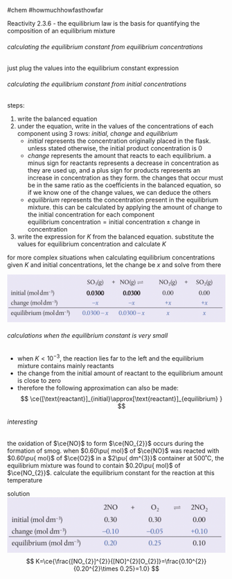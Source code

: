 #chem #howmuchhowfasthowfar  
  
Reactivity 2.3.6 - the equilibrium law is the basis for quantifying the composition of an equilibrium mixture  
  
###### calculating the equilibrium constant from equilibrium concentrations  
just plug the values into the equilibrium constant expression  
  
###### calculating the equilibrium constant from initial concentrations  
steps:  
1. write the balanced equation  
2. under the equation, write in the values of the concentrations of each component using 3 rows: *initial, change* and *equilibrium*  
	- *initial* represents the concentration originally placed in the flask. unless stated otherwise, the initial product concentration is 0  
	- *change* represents the amount that reacts to each equilibrium. a minus sign for reactants represents a decrease in concentration as they are used up, and a plus sign for products represents an increase in concentration as they form. the changes that occur must be in the same ratio as the coefficients in the balanced equation, so if we know one of the change values, we can deduce the others  
	- *equilibrium* represents the concentration present in the equilibrium mixture. this can be calculated by applying the amount of change to the initial concentration for each component  
		$\text{equilibrium concentration}=\text{initial concentration}\pm\text{change in concentration}$  
3. write the expression for $K$ from the balanced equation. substitute the values for equilibrium concentration and calculate $K$  
  
for more complex situations when calculating equilibrium concentrations given $K$ and initial concentrations, let the change be $x$ and solve from there  
  
![equilibrium calculation method example.png](Media/2%20Reactivity/2.2/3%20extent/equilibrium%20calculation%20method%20example.png)  
  
###### calculations when the equilibrium constant is very small  
- when $K<10^{-3}$, the reaction lies far to the left and the equilibrium mixture contains mainly reactants  
- the change from the initial amount of reactant to the equilibrium amount is close to zero  
- therefore the following approximation can also be made:  
$$  
\ce{[\text{reactant}]_{initial}\approx[\text{reactant}]_{equilibrium} }  
$$  
  
###### interesting  
the oxidation of $\ce{NO}$ to form $\ce{NO_{2}}$ occurs during the formation of smog. when $0.60\pu{ mol}$ of $\ce{NO}$ was reacted with $0.60\pu{ mol}$ of $\ce{O2}$ in a $2\pu{ dm^{3}}$ container at 500˚C, the equilibrium mixture was found to contain $0.20\pu{ mol}$ of $\ce{NO_{2}}$. calculate the equilibrium constant for the reaction at this temperature  
  
solution  
	![equilibrium watch out!.png](Media/2%20Reactivity/2.2/3%20extent/equilibrium%20watch%20out!.png)  
	$$  
K=\ce{\frac{[NO_{2}]^{2}}{[NO]^{2}[O_{2}]}=\frac{0.10^{2}}{0.20^{2}\times 0.25}=1.0}  
$$  
